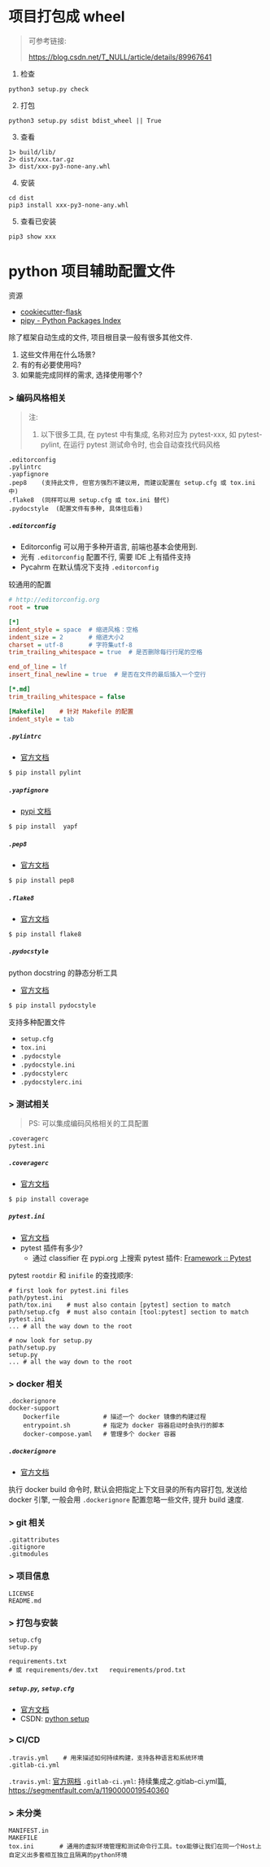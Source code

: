 

# 项目打包成 wheel

> 可参考链接:
>
> https://blog.csdn.net/T_NULL/article/details/89967641

1. 检查

```shell
python3 setup.py check
```

2. 打包

```shell
python3 setup.py sdist bdist_wheel || True
```

3. 查看

```shell
1> build/lib/
2> dist/xxx.tar.gz
3> dist/xxx-py3-none-any.whl
```

4. 安装

```shell
cd dist
pip3 install xxx-py3-none-any.whl
```

5. 查看已安装

```shell
pip3 show xxx
```





# python 项目辅助配置文件

资源

- [cookiecutter-flask](https://github.com/cookiecutter-flask/cookiecutter-flask)
- [pipy - Python Packages Index](https://pypi.org/)



除了框架自动生成的文件,  项目根目录一般有很多其他文件. 

1. 这些文件用在什么场景?
2. 有的有必要使用吗?
3. 如果能完成同样的需求,  选择使用哪个?



### > 编码风格相关

> 注:  
>
> 1. 以下很多工具,  在 pytest 中有集成, 名称对应为 pytest-xxx, 如 pytest-pylint, 在运行 pytest 测试命令时,  也会自动查找代码风格

```
.editorconfig
.pylintrc
.yapfignore
.pep8    (支持此文件, 但官方强烈不建议用, 而建议配置在 setup.cfg 或 tox.ini 中)
.flake8  (同样可以用 setup.cfg 或 tox.ini 替代)
.pydocstyle  (配置文件有多种, 具体往后看)
```

##### `.editorconfig`

- Editorconfig 可以用于多种开语言,  前端也基本会使用到.
- 光有 `.editorconfig` 配置不行,  需要 IDE 上有插件支持
- Pycahrm 在默认情况下支持 `.editorconfig` 

较通用的配置

```ini
# http://editorconfig.org
root = true

[*]
indent_style = space  # 缩进风格：空格
indent_size = 2       # 缩进大小2
charset = utf-8       # 字符集utf-8
trim_trailing_whitespace = true  # 是否删除每行行尾的空格

end_of_line = lf
insert_final_newline = true  # 是否在文件的最后插入一个空行

[*.md]
trim_trailing_whitespace = false

[Makefile]    # 针对 Makefile 的配置
indent_style = tab
```

##### `.pylintrc`

- [官方文档](http://pylint.pycqa.org/en/latest/)

```bash
$ pip install pylint
```



##### `.yapfignore`

- [pypi 文档](https://pypi.org/project/yapf/)

```bash
$ pip install  yapf
```

##### `.pep8`

- [官方文档](http://pep8.readthedocs.org/)

```bash
$ pip install pep8
```



##### `.flake8`

- [官方文档](http://flake8.pycqa.org/en/latest/)

```bash
$ pip install flake8
```



##### `.pydocstyle`

python  docstring 的静态分析工具

- [官方文档](http://www.pydocstyle.org/en/latest/index.html)

```bash
$ pip install pydocstyle
```

支持多种配置文件

- `setup.cfg`
- `tox.ini`
- `.pydocstyle`
- `.pydocstyle.ini`
- `.pydocstylerc`
- `.pydocstylerc.ini`





### > 测试相关

>  PS:  可以集成编码风格相关的工具配置

```
.coveragerc
pytest.ini
```

##### `.coveragerc`

- [官方文档](https://coverage.readthedocs.io/en/latest/config.html)

```bash
$ pip install coverage
```



##### `pytest.ini`

- [官方文档](https://docs.pytest.org/)
- pytest 插件有多少?
  - 通过 classifier 在 pypi.org 上搜索 pytest 插件:  [Framework :: Pytest](https://pypi.org/search/?q=&o=&c=Framework+::+Pytest)

pytest  `rootdir` 和 `inifile` 的查找顺序:

```
# first look for pytest.ini files
path/pytest.ini
path/tox.ini    # must also contain [pytest] section to match
path/setup.cfg  # must also contain [tool:pytest] section to match
pytest.ini
... # all the way down to the root

# now look for setup.py
path/setup.py
setup.py
... # all the way down to the root
```



### >  docker 相关

```
.dockerignore
docker-support
	Dockerfile            # 描述一个 docker 镜像的构建过程
	entrypoint.sh         # 指定为 docker 容器启动时会执行的脚本
	docker-compose.yaml   # 管理多个 docker 容器
```



##### `.dockerignore`

- [官方文档](https://docs.docker.com/engine/reference/builder/#dockerignore-file)

执行 docker build 命令时,  默认会把指定上下文目录的所有内容打包, 发送给 docker 引擎,  一般会用 `.dockerignore` 配置忽略一些文件,  提升 build 速度.



### > git 相关

```
.gitattributes
.gitignore
.gitmodules
```



### > 项目信息

```
LICENSE
README.md
```



### > 打包与安装

```
setup.cfg
setup.py

requirements.txt
# 或 requirements/dev.txt   requirements/prod.txt
```

##### `setup.py`, `setup.cfg`

- [官方文档](https://docs.python.org/3/distutils/setupscript.html)
- CSDN:  [python setup](https://blog.csdn.net/zhaole524/article/details/51772586)


### > CI/CD
```
.travis.yml    # 用来描述如何持续构建，支持各种语言和系统环境
.gitlab-ci.yml
```

`.travis.yml`: [官方网档](https://docs.travis-ci.com/user/tutorial/)
`.gitlab-ci.yml`: 持续集成之.gitlab-ci.yml篇, https://segmentfault.com/a/1190000019540360

### > 未分类

```
MANIFEST.in
MAKEFILE
tox.ini       # 通用的虚拟环境管理和测试命令行工具。tox能够让我们在同一个Host上自定义出多套相互独立且隔离的python环境
```



